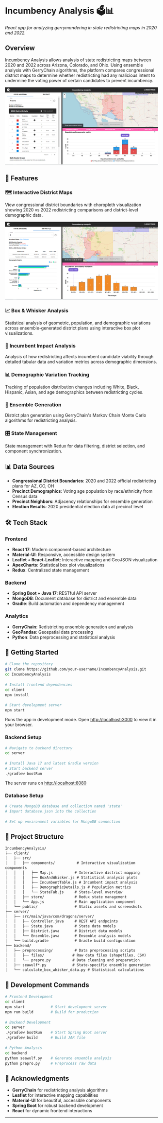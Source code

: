 # Incumbency Analysis 🗳️📊

*React app for analyzing gerrymandering in state redistricting maps in 2020 and 2022.*

## Overview

Incumbency Analysis allows analysis of state redistricting maps between 2020 and 2022 across Arizona, Colorado, and Ohio. Using ensemble analysis with GerryChain algorithms, the platform compares congressional district maps to determine whether redistricting had any malicious intent to undermine the voting power of certain candidates to prevent incumbency.

![IncumbencyAnalysis Dashboard](./screenshots/screenshot1.png)

## 🌟 Features

### 🗺️ **Interactive District Maps**
View congressional district boundaries with choropleth visualization showing 2020 vs 2022 redistricting comparisons and district-level demographic data.

![District Maps](./screenshots/screenshot2.png)

### 📈 **Box & Whisker Analysis**
Statistical analysis of geometric, population, and demographic variations across ensemble-generated district plans using interactive box plot visualizations.

### 🎯 **Incumbent Impact Analysis**
Analysis of how redistricting affects incumbent candidate viability through detailed tabular data and variation metrics across demographic dimensions.

### 📊 **Demographic Variation Tracking**
Tracking of population distribution changes including White, Black, Hispanic, Asian, and age demographics between redistricting cycles.

### 🤖 **Ensemble Generation**
District plan generation using GerryChain's Markov Chain Monte Carlo algorithms for redistricting analysis.

### 🎛️ **State Management**
State management with Redux for data filtering, district selection, and component synchronization.

## 📊 Data Sources

- **Congressional District Boundaries**: 2020 and 2022 official redistricting plans for AZ, CO, OH
- **Precinct Demographics**: Voting age population by race/ethnicity from Census data
- **Precinct Neighbors**: Adjacency relationships for ensemble generation
- **Election Results**: 2020 presidential election data at precinct level

## 🛠️ Tech Stack

### **Frontend**
- **React 17**: Modern component-based architecture
- **Material-UI**: Responsive, accessible design system
- **Leaflet + React-Leaflet**: Interactive mapping and GeoJSON visualization
- **ApexCharts**: Statistical box plot visualizations
- **Redux**: Centralized state management

### **Backend**
- **Spring Boot + Java 17**: RESTful API server
- **MongoDB**: Document database for district and ensemble data
- **Gradle**: Build automation and dependency management

### **Analytics**
- **GerryChain**: Redistricting ensemble generation and analysis
- **GeoPandas**: Geospatial data processing
- **Python**: Data preprocessing and statistical analysis

## 🚀 Getting Started

```bash
# Clone the repository
git clone https://github.com/your-username/IncumbencyAnalysis.git
cd IncumbencyAnalysis

# Install frontend dependencies
cd client
npm install

# Start development server
npm start
```

Runs the app in development mode.
Open [http://localhost:3000](http://localhost:3000) to view it in your browser.

### Backend Setup
```bash
# Navigate to backend directory
cd server

# Install Java 17 and latest Gradle version
# Start backend server
./gradlew bootRun
```

The server runs on [http://localhost:8080](http://localhost:8080)

### Database Setup
```bash
# Create MongoDB database and collection named 'state'
# Import database.json into the collection

# Set up environment variables for MongoDB connection
```

## 📁 Project Structure

```
IncumbencyAnalysis/
├── client/
│   ├── src/
│   │   ├── components/          # Interactive visualization components
│   │   │   ├── Map.js          # Interactive district mapping
│   │   │   ├── BoxAndWhisker.js # Statistical analysis plots
│   │   │   ├── IncumbentTable.js # Incumbent impact analysis
│   │   │   ├── DemographicDetails.js # Population metrics
│   │   │   └── StateTab.js     # State-level overview
│   │   ├── store/              # Redux state management
│   │   └── App.js              # Main application component
│   └── public/                 # Static assets and screenshots
├── server/
│   ├── src/main/java/com/dragons/server/
│   │   ├── Controller.java     # REST API endpoints
│   │   ├── State.java          # State data models
│   │   ├── District.java       # District data models
│   │   └── Ensemble.java       # Ensemble analysis models
│   └── build.gradle            # Gradle build configuration
├── backend/
│   ├── preprocessing/          # Data preprocessing scripts
│   │   ├── files/             # Raw data files (shapefiles, CSV)
│   │   └── prepro.py          # Data cleaning and preparation
│   ├── seawulf*.py            # State-specific ensemble generation
│   └── calculate_box_whisker_data.py # Statistical calculations
```

## 🔧 Development Commands

```bash
# Frontend Development
cd client
npm start            # Start development server
npm run build        # Build for production

# Backend Development  
cd server
./gradlew bootRun    # Start Spring Boot server
./gradlew build      # Build JAR file

# Python Analysis
cd backend
python seawulf.py    # Generate ensemble analysis
python prepro.py     # Preprocess raw data
```

## 🙏 Acknowledgments

- **GerryChain** for redistricting analysis algorithms
- **Leaflet** for interactive mapping capabilities  
- **Material-UI** for beautiful, accessible components
- **Spring Boot** for robust backend development
- **React** for dynamic frontend interactions

---
